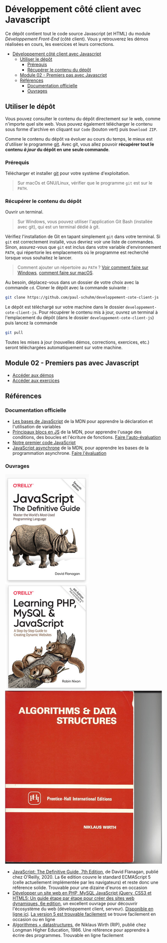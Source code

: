 # Développement côté client avec Javascript

Ce dépôt contient tout le code source Javascript (et HTML) du module *Développement Front-End* (côté client). Vous y retrouverez les démos réalisées en cours, les exercices et leurs corrections.

- [Développement côté client avec Javascript](#développement-côté-client-avec-javascript)
  - [Utiliser le dépôt](#utiliser-le-dépôt)
    - [Prérequis](#prérequis)
    - [Récupérer le contenu du dépôt](#récupérer-le-contenu-du-dépôt)
  - [Module 02 - Premiers pas avec Javascript](#module-02---premiers-pas-avec-javascript)
  - [Références](#références)
    - [Documentation officielle](#documentation-officielle)
    - [Ouvrages](#ouvrages)


## Utiliser le dépôt

Vous pouvez consulter le contenu du dépôt directement sur le web, comme n'importe quel site web. Vous pouvez également télécharger le contenu sous forme d'archive en cliquant sur `Code` (bouton vert) puis `Download ZIP`.

Comme le contenu du dépôt va évoluer au cours du temps, le mieux est d'utiliser le programme [git](https://git-scm.com/). Avec git, vous allez pouvoir **récupérer tout le contenu *à jour* du dépôt en une seule commande**.

### Prérequis

Télécharger et installer [git](https://git-scm.com/downloads) pour votre système d'exploitation.

> Sur macOs et GNU/Linux, vérifier que le programme `git` est sur le `PATH`.

### Récupérer le contenu du dépôt 

Ouvrir un terminal. 

> Sur Windows, vous pouvez utiliser l'application Git Bash (installée avec git), qui est un terminal dédié à git.

Vérifiez l'installation de Git en tapant simplement `git` dans votre terminal. Si `git` est correctement installé, vous devriez voir une liste de commandes. Sinon, assurez-vous que `git` est inclus dans votre variable d'environnement `PATH`, qui répertorie les emplacements où le programme est recherché lorsque vous souhaitez le lancer. 

> Comment ajouter un répertoire au `PATH` ? [Voir comment faire sur Windows](https://learn.microsoft.com/fr-fr/previous-versions/office/developer/sharepoint-2010/ee537574(v=office.14)), [comment faire sur macOS](https://quick-tutoriel.com/ajouter-rapidement-un-nouveau-repertoire-au-path-de-mac-osx/).

Au besoin, déplacez-vous dans un dossier de votre choix avec la commande `cd`. Cloner le dépôt avec la commande suivante :

~~~bash
git clone https://github.com/paul-schuhm/developpement-cote-client-js
~~~

Le dépôt est téléchargé sur votre machine dans le dossier `developpement-cote-client-js`. Pour récupérer le contenu mis à jour, ouvrez un terminal à l'emplacement du dépôt (dans le dossier `developpement-cote-client-js`) puis lancez la commande

~~~bash
git pull
~~~

Toutes les mises à jour (nouvelles démos, corrections, exercices, etc.) seront téléchargées automatiquement sur votre machine.

## Module 02 - Premiers pas avec Javascript

- [Accéder aux démos](./demos/)
- [Accéder aux exercices](./exercices/module-02-exercices.md)


## Références

### Documentation officielle

- [Les bases de JavaScript](https://developer.mozilla.org/fr/docs/Learn/Getting_started_with_the_web/JavaScript_basics) de la MDN pour apprendre la déclaration et l'utilisation de variables
- [Principaux blocs en JS](https://developer.mozilla.org/fr/docs/Learn/JavaScript/Building_blocks) de la MDN, pour apprendre l'usage des conditions, des boucles et l'écriture de fonctions. [Faire l'auto-évaluation](https://developer.mozilla.org/fr/docs/Learn/JavaScript/Building_blocks/Image_gallery)
- [Notre premier code JavaScript](https://developer.mozilla.org/fr/docs/Learn/JavaScript/First_steps/A_first_splash)
- [JavaScript asynchrone](https://developer.mozilla.org/fr/docs/Learn/JavaScript/Asynchronous) de la MDN, pour apprendre les bases de la programmation asynchrone. [Faire l'évaluation](https://developer.mozilla.org/en-US/docs/Learn/JavaScript/Asynchronous/Sequencing_animations)

### Ouvrages


![](./assets/oreillyjsdefinitiveguide.png)
![](./assets/oreillyphpmysqljs.png)
![](./assets/alg+datastructures.jpg)
- [JavaScript: The Definitive Guide, 7th Edition](https://www.oreilly.com/library/view/javascript-the-definitive/9781491952016/), de David Flanagan, publié chez O'Reilly, 2020. La 6e edition couvre le standard ECMAScript 5 (celle actuellement implémentée par les navigateurs) et reste donc une référence solide. Trouvable pour une dizaine d'euros en occasion
- [Développer un site web en PHP, MySQL JavaScript jQuery, CSS3 et HTML5: Un guide étape par étape pour créer des sites web dynamiques, 6e edition](https://www.amazon.fr/D%C3%A9velopper-MySQL-JavaScript-jQuery-HTML5/dp/2893776183/ref=sr_1_1), un excellent ouvrage pour découvrir l'écosystème du web (développement client, serveur). [Disponible en ligne ici](https://github.com/domaingood/learning_php/blob/master/Learning%20PHP%2C%20MySQL%20%26%20JavaScript%2C%206th%20Edition.pdf). [La version 5 est trouvable facilement](https://www.amazon.fr/D%C3%A9velopper-Mysql-Javascript-Jquery-HTML5/dp/2893775764/ref=sr_1_2) se trouve facilement en occasion ou en ligne
- [Algorithmes + datastructures](https://www.amazon.fr/Algorithms-Data-Structures-Niklaus-Wirth/dp/0130219991), de Niklaus Wirth (RIP), publié chez Longman Higher Education, 1986. Une référence pour apprendre à écrire des programmes. Trouvable en ligne facilement
